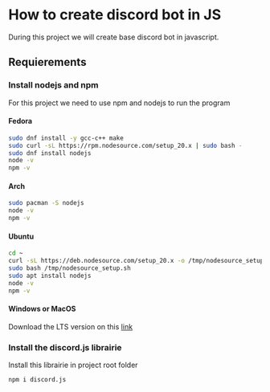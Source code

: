# How to create discord bot in JS

During this project we will create base discord bot in javascript.

## Requierements

### Install nodejs and npm

For this project we need to use npm and nodejs to run the program

#### Fedora
```bash
sudo dnf install -y gcc-c++ make
sudo curl -sL https://rpm.nodesource.com/setup_20.x | sudo bash - 
sudo dnf install nodejs
node -v
npm -v
```

#### Arch

```bash
sudo pacman -S nodejs
node -v
npm -v
```

#### Ubuntu

```bash
cd ~
curl -sL https://deb.nodesource.com/setup_20.x -o /tmp/nodesource_setup.sh
sudo bash /tmp/nodesource_setup.sh
sudo apt install nodejs
node -v
npm -v
```

#### Windows or MacOS

Download the LTS version on this [link](https://nodejs.org/en)


### Install the discord.js librairie

Install this librairie in project root folder

```bash
npm i discord.js
```
